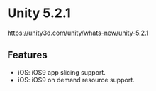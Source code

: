 # Unity 5.2.1

https://unity3d.com/unity/whats-new/unity-5.2.1

## Features



*   iOS: iOS9 app slicing support.
*   iOS: iOS9 on demand resource support.